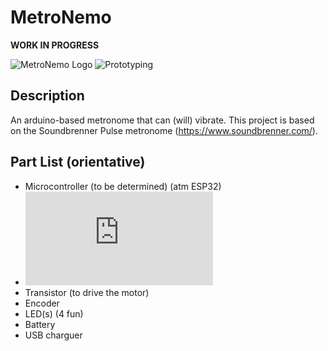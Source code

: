 # MetroNemo
**WORK IN PROGRESS**

![MetroNemo Logo](https://github.com/UC3Music/MetroNemo/blob/master/img/logo.png)
![Prototyping](https://github.com/UC3Music/MetroNemo/blob/master/img/FirstApproach.jpg)
## Description
An arduino-based metronome that can (will) vibrate.
This project is based on the Soundbrenner Pulse metronome (https://www.soundbrenner.com/).

## Part List (orientative)
- Microcontroller (to be determined) (atm ESP32)
- ![Vibration motor](https://www.banggood.com/5pcs-DC-3V-10mm-Micro-Motor-Coin-Flat-Vibrating-Motor-p-1037307.html?p=29061212937060201708&cur_warehouse=CN)
- Transistor (to drive the motor)
- Encoder
- LED(s) (4 fun)
- Battery
- USB charguer
